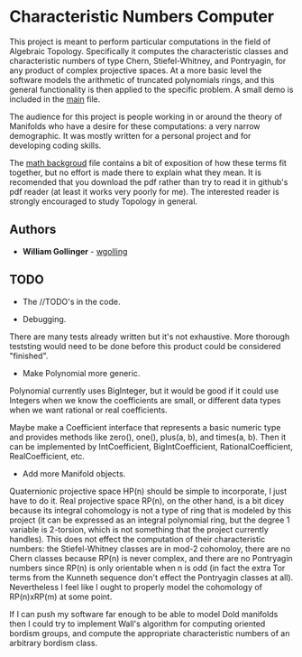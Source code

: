 # Characteristic Numbers Computer

This project is meant to perform particular computations in the field of Algebraic Topology.  Specifically it computes the characteristic classes and characteristic numbers of type Chern, Stiefel-Whitney, and Pontryagin, for any product of complex projective spaces.  At a more basic level the software models the arithmetic of truncated polynomials rings, and this general functionality is then applied to the specific problem.  A small demo is included in the [main](https://github.com/wgolling/CharNumComputer/blob/master/NetBeansProjects/CharNumComputer/src/charnumcomputer/CharNumComputer.java) file.

The audience for this project is people working in or around the theory of Manifolds who have a desire for these computations: a very narrow demographic.  It was mostly written for a personal project and for developing coding skills.

The [math backgroud](https://github.com/wgolling/CharNumComputer/blob/master/NetBeansProjects/CharNumComputer/mathbackground.pdf) file contains a bit of exposition of how these terms fit together, but no effort is made there to explain what they mean.  It is recomended that you download the pdf rather than try to read it in github's pdf reader (at least it works very poorly for me).  The interested reader is strongly encouraged to study Topology in general. 


## Authors

* **William Gollinger** - [wgolling](https://github.com/wgolling)

## TODO

* The //TODO's in the code.

* Debugging.

There are many tests already written but it's not exhaustive.  More thorough teststing would need to be done before this product could be considered "finished".

* Make Polynomial more generic.

Polynomial currently uses BigInteger, but it would be good if it could use Integers when we know the coefficients are small, or different data types when we want rational or real coefficients.

Maybe make a Coefficient interface that represents a basic numeric type and provides methods like zero(), one(), plus(a, b), and times(a, b).  Then it can be implemented by IntCoefficient, BigIntCoefficient, RationalCoefficient, RealCoefficient, etc.

* Add more Manifold objects.

Quaternionic projective space HP(n) should be simple to incorporate, I just have to do it.  Real projective space RP(n), on the other hand, is a bit dicey because its integral cohomology is not a type of ring that is modeled by this project (it can be expressed as an integral polynomial ring, but the degree 1 variable is 2-torsion, which is not something that the project currently handles).  This does not effect the computation of their characteristic numbers: the Stiefel-Whitney classes are in mod-2 cohomoloy, there are no Chern classes because RP(n) is never complex, and there are no Pontryagin numbers since RP(n) is only orientable when n is odd (in fact the extra Tor terms from the Kunneth sequence don't effect the Pontryagin classes at all).  Nevertheless I feel like I ought to properly model the cohomology of RP(n)xRP(m) at some point.

If I can push my software far enough to be able to model Dold manifolds then I could try to implement Wall's algorithm for computing oriented bordism groups, and compute the appropriate characteristic numbers of an arbitrary bordism class.
